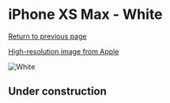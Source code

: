 # iPhone XS Max - White

[Return to previous page](/iphone_x)

[High-resolution image from Apple](https://store.storeimages.cdn-apple.com/8756/as-images.apple.com/is/MRXR2?wid=4500&hei=4500&fmt=png)

<div style="width: 500px"><img src="/almost_uncompressed/MRXR2.webp" alt="White"></div>

## Under construction
